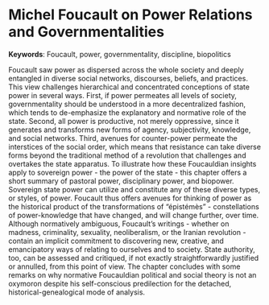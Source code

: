 # Michel Foucault on Power Relations and Governmentalities

**Keywords**: Foucault, power, governmentality, discipline, biopolitics

Foucault saw power as dispersed across the whole society and deeply entangled in diverse
social networks, discourses, beliefs, and practices. This view challenges hierarchical and concentrated
conceptions of state power in several ways. First, if power permeates all levels of society,
governmentality should be understood in a more decentralized fashion, which tends to de-emphasize
the explanatory and normative role of the state. Second, all power is productive, not merely oppressive,
since it generates and transforms new forms of agency, subjectivity, knowledge, and social networks.
Third, avenues for counter-power permeate the interstices of the social order, which means that
resistance can take diverse forms beyond the traditional method of a revolution that challenges
and overtakes the state apparatus. To illustrate how these Foucauldian insights apply to sovereign
power - the power of the state - this chapter offers a short summary of pastoral power,
disciplinary power, and biopower. Sovereign state power can utilize and constitute any of
these diverse types, or styles, of power. Foucault thus offers avenues for thinking of power
as the historical product of the transformations of “épistémès” - constellations of power-knowledge
that have changed, and will change further, over time. Although normatively ambiguous, Foucault’s
writings - whether on madness, criminality, sexuality, neoliberalism, or the Iranian revolution - 
contain an implicit commitment to discovering new, creative, and emancipatory ways of relating
to ourselves and to society. State authority, too, can be assessed and critiqued, if not exactly
straightforwardly justified or annulled, from this point of view. The chapter concludes with some
remarks on why normative Foucauldian political and social theory is not an oxymoron despite his
self-conscious predilection for the detached, historical-genealogical mode of analysis.
